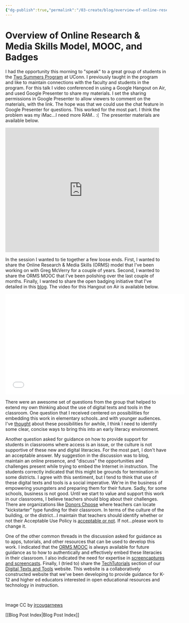 ```yaml
---
{"dg-publish":true,"permalink":"/03-create/blog/overview-of-online-research-and-media-skills-model-mooc-and-badges/","title":"Overview of Online Research & Media Skills Model, MOOC, and Badges","tags":["badges","hangouts","new-literacies","orms","teaching"]}
---
```


# Overview of Online Research & Media Skills Model, MOOC, and Badges

I had the opportunity this morning to "speak" to a great group of students in the [Two Summers Program](http://epsy.education.uconn.edu/programs/educational-technology/two-summers/two-summers-overview/) at UConn. I previously taught in the program and like to maintain connections with the faculty and students in the program. For this talk I video conferenced in using a Google Hangout on Air, and used Google Presenter to share my materials. I set the sharing permissions in Google Presenter to allow viewers to comment on the materials, with the link. The hope was that we could use the chat feature in Google Presenter for questions. This worked for the most part. I think the problem was my iMac...I need more RAM.. :(  The presenter materials are available below.

<iframe src="https://docs.google.com/presentation/d/14PxJ52pXi7VyFRX-1lJVOlsiDQ8DL7bobAw6L2v06Pg/embed?start=false&amp;loop=false&amp;delayms=3000" height="389" width="480" allowfullscreen="true" frameborder="0"></iframe>

In the session I wanted to tie together a few loose ends. First, I wanted to share the Online Research & Media Skills (ORMS) model that I've been working on with Greg McVerry for a couple of years. Second, I wanted to share the ORMS MOOC that I've been polishing over the last couple of months. Finally, I wanted to share the open badging initiative that I've detailed in this [blog](http://wiobyrne.com/tag/badges/). The video for this Hangout on Air is available below.

<iframe src="//www.youtube.com/embed/2ftzNX_gTBs" height="315" width="560" allowfullscreen frameborder="0"></iframe>

There were an awesome set of questions from the group that helped to extend my own thinking about the use of digital texts and tools in the classroom. One question that I received centered on possibilities for embedding this work in elementary schools..and with younger audiences. I've [thought](http://wiobyrne.com/?s=elementary) about these possibilities for awhile, I think I need to identify some clear, concise ways to bring this into an early literacy environment.

Another question asked for guidance on how to provide support for students in classrooms where access is an issue, or the culture is not supportive of these new and digital literacies. For the most part, I don't have an acceptable answer. My suggestion in the discussion was to blog, maintain an online presence, and "discuss" the opportunities and challenges present while trying to embed the Internet in instruction. The students correctly indicated that this might be grounds for termination in some districts. I agree with this sentiment, but I tend to think that use of these digital texts and tools is a social imperative. We're in the business of empowering youngsters and preparing them for their future. Sadly, for some schools, business is not good. Until we start to value and support this work in our classrooms, I believe teachers should blog about their challenges. There are organizations like [Donors Choose](http://www.donorschoose.org/) where teachers can locate "kickstarter" type funding for their classroom. In terms of the culture of the building, or the district...I maintain that teachers should identify whether or not their Acceptable Use Policy is [acceptable or not](http://wiobyrne.com/is-your-acceptable-use-policy-acceptable-or-not/). If not...please work to change it.

One of the other common threads in the discussion asked for guidance as to apps, tutorials, and other resources that can be used to develop this work. I indicated that the [ORMS MOOC](https://sites.google.com/site/ormsmodel/) is always available for future guidance as to how to authentically and effectively embed these literacies in their classroom. I also indicated the need for expertise in [screencaptures and screencasts](https://sites.google.com/site/textsandtools/techtutorials/screencasts). Finally, I (tried to) share the [TechTutorials](https://sites.google.com/site/textsandtools/techtutorials) section of our [Digital Texts and Tools](https://sites.google.com/site/textsandtools/) website. This website is a collaboratively constructed website that we've been developing to provide guidance for K-12 and higher ed educators interested in open educational resources and technology in instruction.

 

Image CC by [jrcougarnews](http://jrcougarnews.wordpress.com/)

[[Blog Post Index\|Blog Post Index]]